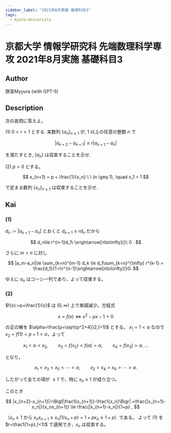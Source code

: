```yaml
---
sidebar_label: "2021年8月実施 基礎科目3"
tags:
  - Kyoto-University
---
```

# 京都大学 情報学研究科 先端数理科学専攻 2021年8月実施 基礎科目3

## **Author**
祭音Myyura (with GPT-5)

## **Description**
次の各問に答えよ。

(1) $0 < r< 1$ とする. 実数列 $\{a_n\}_{n \geq 1}$ が, $1$ 以上の任意の整数 $n$ で

$$
|a_{n+2} - a_{n+1}| \leq r|a_{n+1} - a_n|
$$

を満たすとき, $\{a_n\}$ は収束することを示せ.

(2) $p > 0$ とする。

$$
x_{n+1} = p + \frac{1}{x_n} \ \ (n \geq 1), \quad x_1 = 1
$$

で定まる数列 $\{x_n\}_{n \geq 1}$ は収束することを示せ.

## **Kai**
### (1)
$d_n:=|a_{n+1}-a_n|$ とおくと $d_{n+1}\le r d_n$ だから

$$
d_n\le r^{n-1}d_1\ \xrightarrow[n\to\infty]{}\ 0 .
$$

さらに $m>n$ に対し

$$
|a_m-a_n|\le \sum_{k=n}^{m-1} d_k
\le d_1\sum_{k=n}^{\infty} r^{k-1}
= \frac{d_1}{1-r}r^{n-1}\xrightarrow[n\to\infty]{}0.
$$

ゆえに ${a_n}$ はコーシー列であり，よって収束する。

### (2)
$f(x):=p+\frac{1}{x}$ は $(0,\infty)$ 上で単調減少。方程式

$$
x=f(x)\iff x^2-px-1=0
$$

の正の解を $\alpha=\frac{p+\sqrt{p^2+4}}2,(>1)$ とする。
$x_1=1<\alpha$ なので $x_2=f(1)=p+1>\alpha$，よって

$$
x_1<\alpha<x_2,\qquad
x_3=f(x_2)<f(\alpha)=\alpha,\qquad
x_4=f(x_3)>\alpha,\ \ldots
$$

となり，

$$
x_{1}<x_{3}<x_{5}<\cdots<\alpha,\qquad
x_{2}>x_{4}>x_{6}>\cdots>\alpha .
$$

したがって全ての項が $\ge 1$ で，特に $x_n\ge 1$ が成り立つ。

このとき

$$
|x_{n+2}-x_{n+1}|=\Bigl|\frac1{x_{n+1}}-\frac1{x_n}\Bigr|
=\frac{|x_{n+1}-x_n|}{x_nx_{n+1}}
\le \frac{|x_{n+1}-x_n|}{1+p} ,
$$

（$x_n\ge 1$ から $x_nx_{n+1}\ge x_n(1/x_n+p)=1+px_n\ge1+p$）である。
よって (1) を $r=\frac1{1+p},(<1)$ で適用でき，${x_n}$ は収束する。
